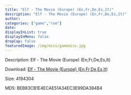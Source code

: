 ```yaml
---
title: "Elf - The Movie (Europe) (En,Fr,De,Es,It)"
description: "Elf - The Movie (Europe) (En,Fr,De,Es,It)"
author: 
categories: ["game","rom"]
date: 
displayInList: true
displayInMenu: false
dropCap: false
featuredImage: /img/miss/gamemiss.jpg
---
```


Description: Elf - The Movie (Europe) (En,Fr,De,Es,It)

Download: <a style="text-decoration:underline;" href="https://mega.nz/#!TPZm3IqD!nE-wExQ6yskxpC119ajmvNUzgtmxc5dvhRm1Iyh5tnw" target = "_blank" rel = "nofollow" > Elf - The Movie (Europe) (En,Fr,De,Es,It)</a>

Size: 4194304

MD5: BEB83CB1E4ECAE51A34EC3E99DA384B4

